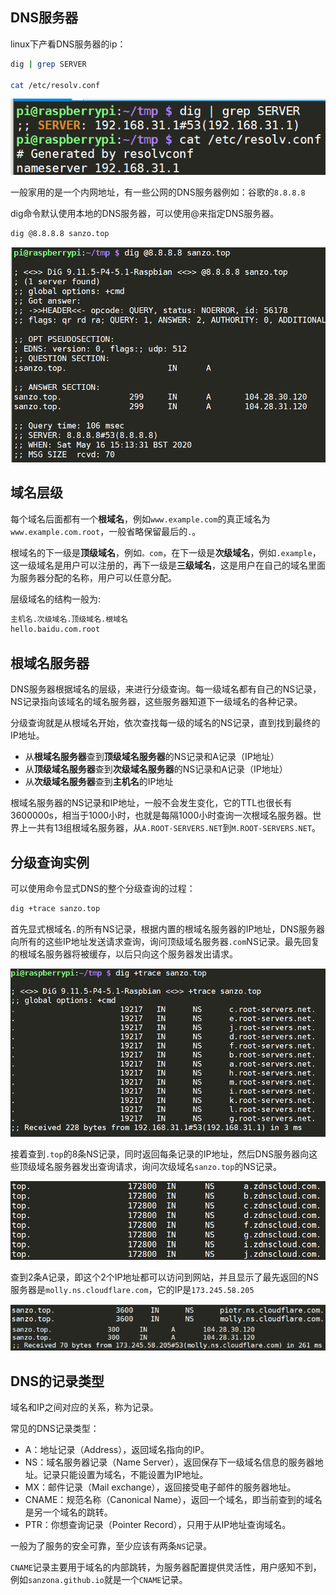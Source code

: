 ## DNS服务器

linux下产看DNS服务器的ip：

```bash
dig | grep SERVER

cat /etc/resolv.conf
```

![](img/DNS/dns_server.png)

一般家用的是一个内网地址，有一些公网的DNS服务器例如：谷歌的`8.8.8.8`

dig命令默认使用本地的DNS服务器，可以使用@来指定DNS服务器。

```bash
dig @8.8.8.8 sanzo.top
```

![](img/DNS/dns_spec.png)



## 域名层级

每个域名后面都有一个**根域名**，例如`www.example.com`的真正域名为`www.example.com.root`，一般省略保留最后的`.`。

根域名的下一级是**顶级域名**，例如`。com`，在下一级是**次级域名**，例如`.example`，这一级域名是用户可以注册的，再下一级是**三级域名**，这是用户在自己的域名里面为服务器分配的名称，用户可以任意分配。

层级域名的结构一般为:

```bash
主机名.次级域名.顶级域名.根域名
hello.baidu.com.root
```



## 根域名服务器

DNS服务器根据域名的层级，来进行分级查询。每一级域名都有自己的NS记录，NS记录指向该域名的域名服务器，这些服务器知道下一级域名的各种记录。

分级查询就是从根域名开始，依次查找每一级的域名的NS记录，直到找到最终的IP地址。

- 从**根域名服务器**查到**顶级域名服务器**的NS记录和A记录（IP地址）
- 从**顶级域名服务器**查到**次级域名服务器**的NS记录和A记录（IP地址）
- 从**次级域名服务器**查到**主机名**的IP地址

根域名服务器的NS记录和IP地址，一般不会发生变化，它的TTL也很长有3600000s，相当于1000小时，也就是每隔1000小时查询一次根域名服务器。世界上一共有13组根域名服务器，从`A.ROOT-SERVERS.NET`到`M.ROOT-SERVERS.NET`。



## 分级查询实例

可以使用命令显式DNS的整个分级查询的过程：

```bash
dig +trace sanzo.top
```

首先显式根域名`.`的所有NS记录，根据内置的根域名服务器的IP地址，DNS服务器向所有的这些IP地址发送请求查询，询问顶级域名服务器`.com`NS记录。最先回复的根域名服务器将被缓存，以后只向这个服务器发出请求。

![](img/DNS/dig_trace1.png)

接着查到`.top`的8条NS记录，同时返回每条记录的IP地址，然后DNS服务器向这些顶级域名服务器发出查询请求，询问次级域名`sanzo.top`的NS记录。

![](img/DNS/dig_trace2.png)

查到2条A记录，即这个2个IP地址都可以访问到网站，并且显示了最先返回的NS服务器是`molly.ns.cloudflare.com`，它的IP是`173.245.58.205`

![](img/DNS/dig_trace3.png)



## DNS的记录类型

域名和IP之间对应的关系，称为记录。

常见的DNS记录类型：

- A：地址记录（Address），返回域名指向的IP。
- NS：域名服务器记录（Name Server），返回保存下一级域名信息的服务器地址。记录只能设置为域名，不能设置为IP地址。
- MX：邮件记录（Mail exchange），返回接受电子邮件的服务器地址。
- CNAME：规范名称（Canonical Name），返回一个域名，即当前查到的域名是另一个域名的跳转。
- PTR：你想查询记录（Pointer Record），只用于从IP地址查询域名。

一般为了服务的安全可靠，至少应该有两条`NS`记录。

`CNAME`记录主要用于域名的内部跳转，为服务器配置提供灵活性，用户感知不到，例如`sanzona.github.io`就是一个`CNAME`记录。